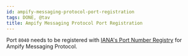 ```yaml
---
id: ampify-messaging-protocol-port-registration
tags: DONE, @tav
title: Ampify Messaging Protocol Port Registration
---
```


Port `8040` needs to be registered with [IANA's Port Number Registry](http://www.iana.org/assignments/service-names-port-numbers/service-names-port-numbers.txt) for Ampify Messaging Protocol.